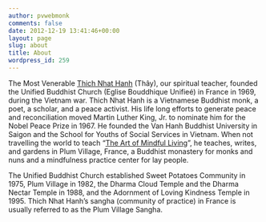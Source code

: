```yaml
---
author: pvwebmonk
comments: false
date: 2012-12-19 13:41:46+00:00
layout: page
slug: about
title: About
wordpress_id: 259
---
```


The Most Venerable [Thich Nhat Hanh](http://plumvillage.org/about/thich-nhat-hanh/) (Thây), our spiritual teacher, founded the Unified Buddhist Church (Eglise Bouddhique Unifieé) in France in 1969, during the Vietnam war. Thich Nhat Hanh is a Vietnamese Buddhist monk, a poet, a scholar, and a peace activist. His life long efforts to generate peace and reconciliation moved Martin Luther King, Jr. to nominate him for the Nobel Peace Prize in 1967. He founded the Van Hanh Buddhist University in Saigon and the School for Youths of Social Services in Vietnam. When not travelling the world to teach “[The Art of Mindful Living](http://plumvillage.org/mindfulness-practice/)”, he teaches, writes, and gardens in Plum Village, France, a Buddhist monastery for monks and nuns and a mindfulness practice center for lay people.

The Unified Buddhist Church established Sweet Potatoes Community in 1975, Plum Village in 1982, the Dharma Cloud Temple and the Dharma Nectar Temple in 1988, and the Adornment of Loving Kindness Temple in 1995. Thich Nhat Hanh’s sangha (community of practice) in France is usually referred to as the Plum Village Sangha.
